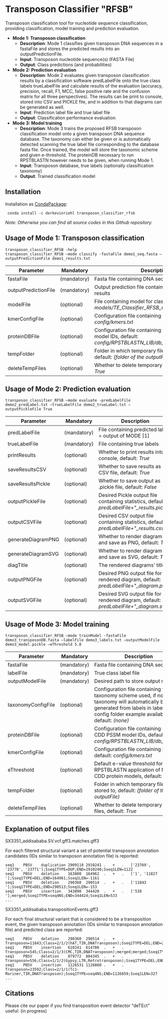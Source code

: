# Transposon Classifier "RFSB"
Transposon classification tool for nucleotide sequence classification, providing classification, model training and prediction evaluation.

- **Mode 1: Transposon classification**
  - **Description**: Mode 1 classifies given transposon DNA sequences in a fastaFile and stores the predicted results into an outputPredictionFile.
  - **Input**:  Transposon nucleotide sequence(s) (FASTA File)
  - **Output**: Class predictions (and probabilities)
- **Mode 2: Prediction evaluation**
  - **Description**: Mode 2 evaluates given transposon classification results by a classification software predLabelFile onto the true class labels trueLabelFile and calculate results of the evaluation (accuracy, precision, recall, F1, MCC, false positive rate and the confusion matrix for all three perspectives). The results can be print to console, stored into CSV and PICKLE file, and in addition to that diagrams can be generated as well.
  - **Input**:  Prediction label file and true label file
  - **Output**: Classification performance evaluation
- **Mode 3: Model training**
  - **Description**: Mode 3 trains the proposed RFSB transposon classification model onto a given transposon DNA sequence database. The taxonomy can either be given or is automatically detected scanning the true label file corresponding to the database fasta file. Once trained, the model will store the taxonomic scheme and given e-threshold. The proteinDB necessary to run RPSTBLASTN however needs to be given, when running Mode 1.
  - **Input**:  Transposon database, true labels (optionally classification taxonomy)
  - **Output**: Trained classification model

## Installation
Installation as [CondaPackage](https://anaconda.org/DerKevinRiehl/transposon_classifier_rfsb):
```
 conda install -c derkevinriehl transposon_classifier_rfsb 
```
*Note: Otherwise you can find all source codes in this Github repository.*

## Usage of Mode 1: Transposon classification
```
transposon_classifier_RFSB -help
transposon_classifier_RFSB –mode classify -fastaFile demo1_seq.fasta –outputPredictionFile demo1_results.txt
```
Parameter | Mandatory | Description
------------ | ------------- | -------------
fastaFile | (mandatory) | Fasta file containing DNA sequences
outputPredictionFile | (mandatory) | Output prediction file containing classification results
modelFile | (optional) | File containing model for classification, default: *models/TE_Classifier_RFSB_models_ALL_Big.pickle*
kmerConfigFile | (optional) | Configuration file containing k-mers, default: *config/kmers.txt*
proteinDBFile | (optional) | Configuration file containing NCBI CDD PSSM model IDs, default: *config/RPSTBLASTN_LIB/db_large.pn*
tempFolder | (optional) | Folder in which temporary files are stored to, default: *(folder of the outputFile)*
deleteTempFiles | (optional) | Whether to delete temporary feature files, default: *True*
 
## Usage of Mode 2: Prediction evaluation
```
transposon_classifier_RFSB –mode evaluate -predLabelFile demo2_predLabel.txt –trueLabelFile demo2_trueLabel.txt –outputPickleFile True
```
Parameter | Mandatory | Description
------------ | ------------- | -------------
predLabelFile | (mandatory) | File containing predicted labels = output of MODE [1]
trueLabelFile | (mandatory) | File containing true labels
printResults | (optional) | Whether to print results into console, default: *True*
saveResultsCSV | (optional) | Whether to save results as CSV file, default: *True*
saveResultsPickle | (optional) | Whether to save output as .pickle file, default: *False*
outputPickleFile | (optional) | Desired Pickle output file containing statistics, default: *predLabelFile+"_results.pickle"*
outputCSVFile | (optional) | Desired CSV output file containing statistics, default: *predLabelFile+"_results.csv"*
generateDiagramPNG | (optional) | Whether to render diagram and save as PNG, default: *True*
generateDiagramSVG | (optional) | Whether to render diagram and save as SVG, default: *True*
diagTitle | (optional) | The rendered diagrams' title
outputPNGFile | (optional) | Desired PNG output file for rendered diagram, default: *predLabelFile+"_diagram.png"*
outputSVGFile | (optional) | Desired SVG output file for rendered diagram, default: *predLabelFile+"_diagram.svg"*
 
## Usage of Mode 3: Model training
```
transposon_classifier_RFSB –mode trainModel -fastaFile demo3_transposonDB.fasta –labelFile demo3_labels.txt –outputModelFile demo3_model.pickle –eThreshold 5.0
```
Parameter | Mandatory | Description
------------ | ------------- | -------------
fastaFile | (mandatory) | Fasta file containing DNA sequences
labelFile | (mandatory) | True class label file
outputModelFile | (mandatory) | Desired path to store output model
taxonomyConfigFile | (optional) | Configuration file containing the taxonomy scheme used, if not given, taxonomy will automatically be generated from labels in labelFile. (In config folder example available), default: *(none)*
proteinDBFile | (optional) | Configuration file containing NCBI CDD PSSM model IDs, default: *config/RPSTBLASTN_LIB/db_large.pn*
kmerConfigFile | (optional) | Configuration file containing k-mers, default: *config/kmers.txt*
eThreshold | (optional) | Default e-value threshold for RPSTBLASTN application of NCBI CDD protein models, default: *5.0*
tempFolder | (optional) | Folder in which temporary files are stored to, default: *(folder of the outputFile)*
deleteTempFiles | (optional) | Whether to delete temporary feature files, default: *True*

## Explanation of output files
SX3351_addisababa.SV.vcf.gff3.matches.gff3

For each filtered structural variant a set of potential transposon annotation candidates (IDs similar to transposon annotation file) is reported:
```
seq1	PBSV	duplication	2909118	2910241	.	+	.	['23769', '23770', '23771'];Sseq1TYPE=DUP;END=2910240;Sseq1LEN=1122
seq1	PBSV	deletion	163800	164962	.	+	.	['1', '11827 '];Sseq1TYPE=DEL;END=164961;Sseq1LEN=-1161
seq1	PBSV	deletion	290360	290514	.	+	.	['11843 '];Sseq1TYPE=DEL;END=290513;Sseq1LEN=-153
seq1	PBSV	insertion	343890	344420	.	+	.	['538 '];merged;Sseq1TYPE=seq4NS;END=344424;Sseq1LEN=533
...
```

SX3351_addisababa.transpositionEvents.gff3

For each final structural variant that is considered to be a transposition event, the given transposon annotation (IDs similar to transposon annotation file) and predicted class are reported:
```
seq1	PBSV	deletion	290360	290514	.	+	.	Transposon=11843;Class=2/1/2(hAT,TIR,DNATransposon);Sseq1TYPE=DEL;END=290513;Sseq1LEN=-153
seq1	PBSV	insertion	610241	614786	.	+	.	Transposon=545;Class=2/1/3(CMC,TIR,DNATransposon);merged;merged;Sseq1TYPE=seq4NS;END=611763;Sseq1LEN=1521
seq1	PBSV	deletion	879772	884345	.	+	.	Transposon=556;Class=1/1/2(Gypsy,LTR,Retrotransposon);Sseq1TYPE=DEL;END=884344;Sseq1LEN=-4572
seq1	PBSV	insertion	1126531	1126860	.	+	.	Transposon=23592;Class=2/1/1(Tc1-Mariner,TIR,DNATransposon);Sseq1TYPE=seq4NS;END=1126859;Sseq1LEN=327
...
```

## Citations
Please cite our paper if you find transposition event detector "deTEct" useful:
(in progress)

